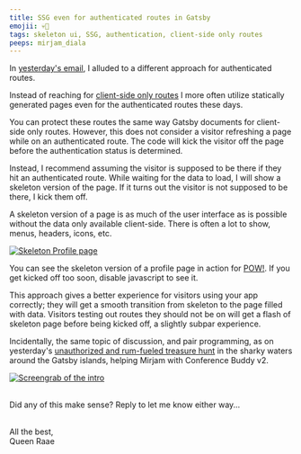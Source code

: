 ```yaml
---
title: SSG even for authenticated routes in Gatsby
emojii: 💀📄
tags: skeleton ui, SSG, authentication, client-side only routes
peeps: mirjam_diala
---
```


In [yesterday's email](/emails/2022-01-06-client-only-routes/), I alluded to a different approach for authenticated routes.

Instead of reaching for [client-side only routes](https://www.gatsbyjs.com/docs/how-to/routing/client-only-routes-and-user-authentication/#adjusting-routes-to-account-for-authenticated-users) I more often utilize statically generated pages even for the authenticated routes these days.

You can protect these routes the same way Gatsby documents for client-side only routes. However, this does not consider a visitor refreshing a page while on an authenticated route. The code will kick the visitor off the page before the authentication status is determined.

Instead, I recommend assuming the visitor is supposed to be there if they hit an authenticated route. While waiting for the data to load, I will show a skeleton version of the page. If it turns out the visitor is not supposed to be there, I kick them off.

A skeleton version of a page is as much of the user interface as is possible without the data only available client-side. There is often a lot to show, menus, headers, icons, etc.

[![Skeleton Profile page](./skeleton.jpg)](https://my.usepow.app/profile/)

You can see the skeleton version of a profile page in action for [POW!](https://my.usepow.app/profile/). If you get kicked off too soon, disable javascript to see it.

This approach gives a better experience for visitors using your app correctly; they will get a smooth transition from skeleton to the page filled with data. Visitors testing out routes they should not be on will get a flash of skeleton page before being kicked off, a slightly subpar experience.

Incidentally, the same topic of discussion, and pair programming, as on yesterday's [unauthorized and rum-fueled treasure hunt](https://youtu.be/WzrjHVy134M) in the sharky waters around the Gatsby islands, helping Mirjam with Conference Buddy v2.

[![Screengrab of the intro](./yt-screenshot.jpg)](https://youtu.be/WzrjHVy134M)

&nbsp;  
Did any of this make sense?
Reply to let me know either way...

&nbsp;  
All the best,  
Queen Raae
